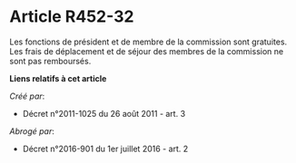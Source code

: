 # Article R452-32

Les fonctions de président et de membre de la commission sont gratuites. Les frais de déplacement et de séjour des membres de
la commission ne sont pas remboursés.

**Liens relatifs à cet article**

_Créé par_:

  - Décret n°2011-1025 du 26 août 2011 - art. 3

_Abrogé par_:

  - Décret n°2016-901 du 1er juillet 2016 - art. 2
